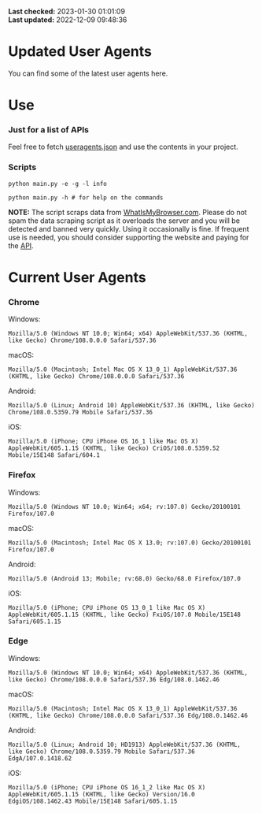 **Last checked:** 2023-01-30 01:01:09  
**Last updated:** 2022-12-09 09:48:36  

# Updated User Agents
You can find some of the latest user agents here.

# Use

### Just for a list of APIs

Feel free to fetch [useragents.json](https://raw.githubusercontent.com/tmxkn1/UpdatedUserAgents/master/useragents.json) and use the contents in your project.

### Scripts

```
python main.py -e -g -l info

python main.py -h # for help on the commands
```
**NOTE:** The script scraps data from [WhatIsMyBrowser.com](https://www.whatismybrowser.com). Please do not spam the data scraping script as it overloads the server and you will be detected and banned very quickly. Using it occasionally is fine. If frequent use is needed, you should consider supporting the website and paying for the [API](https://developers.whatismybrowser.com/api/).

# Current User Agents
### Chrome

Windows:
```
Mozilla/5.0 (Windows NT 10.0; Win64; x64) AppleWebKit/537.36 (KHTML, like Gecko) Chrome/108.0.0.0 Safari/537.36
```

macOS:
```
Mozilla/5.0 (Macintosh; Intel Mac OS X 13_0_1) AppleWebKit/537.36 (KHTML, like Gecko) Chrome/108.0.0.0 Safari/537.36
```

Android:
```
Mozilla/5.0 (Linux; Android 10) AppleWebKit/537.36 (KHTML, like Gecko) Chrome/108.0.5359.79 Mobile Safari/537.36
```

iOS:
```
Mozilla/5.0 (iPhone; CPU iPhone OS 16_1 like Mac OS X) AppleWebKit/605.1.15 (KHTML, like Gecko) CriOS/108.0.5359.52 Mobile/15E148 Safari/604.1
```

### Firefox

Windows:
```
Mozilla/5.0 (Windows NT 10.0; Win64; x64; rv:107.0) Gecko/20100101 Firefox/107.0
```

macOS:
```
Mozilla/5.0 (Macintosh; Intel Mac OS X 13.0; rv:107.0) Gecko/20100101 Firefox/107.0
```

Android:
```
Mozilla/5.0 (Android 13; Mobile; rv:68.0) Gecko/68.0 Firefox/107.0
```

iOS:
```
Mozilla/5.0 (iPhone; CPU iPhone OS 13_0_1 like Mac OS X) AppleWebKit/605.1.15 (KHTML, like Gecko) FxiOS/107.0 Mobile/15E148 Safari/605.1.15
```

###  Edge

Windows:
```
Mozilla/5.0 (Windows NT 10.0; Win64; x64) AppleWebKit/537.36 (KHTML, like Gecko) Chrome/108.0.0.0 Safari/537.36 Edg/108.0.1462.46
```

macOS:
```
Mozilla/5.0 (Macintosh; Intel Mac OS X 13_0_1) AppleWebKit/537.36 (KHTML, like Gecko) Chrome/108.0.0.0 Safari/537.36 Edg/108.0.1462.46
```

Android:
```
Mozilla/5.0 (Linux; Android 10; HD1913) AppleWebKit/537.36 (KHTML, like Gecko) Chrome/108.0.5359.79 Mobile Safari/537.36 EdgA/107.0.1418.62
```

iOS:
```
Mozilla/5.0 (iPhone; CPU iPhone OS 16_1_2 like Mac OS X) AppleWebKit/605.1.15 (KHTML, like Gecko) Version/16.0 EdgiOS/108.1462.43 Mobile/15E148 Safari/605.1.15
```
